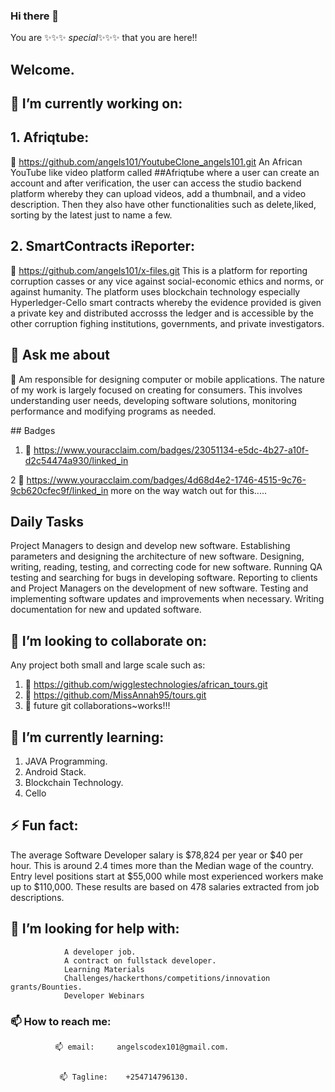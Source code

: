 ### Hi there 👋
You are   ✨✨✨ _special_✨✨✨ that you are here!!
## Welcome.
<!--
**angels101/angels101** is a ✨ _special_ ✨ repository because its `README.md` (this file) appears on your GitHub profile.

Here are some ideas to get you started:

- 🔭 I’m currently working on ...
- 🌱 I’m currently learning ...
- 👯 I’m looking to collaborate on ...
- 🤔 I’m looking for help with ...
- 💬 Ask me about ...
- 📫 How to reach me: ...
- 😄 Pronouns: ...
- ⚡ Fun fact: ...
-->

## 🔭 I’m currently working on: 

##  1. Afriqtube:
🔭 https://github.com/angels101/YoutubeClone_angels101.git 
An African YouTube like video platform called  ##Afriqtube where a user can create an account and after verification, the user can access the studio backend platform whereby they can upload videos, add a thumbnail, and a video description. Then they also have other functionalities such as delete,liked, sorting by the latest just to name a few.

## 2. SmartContracts iReporter:
 🔭 https://github.com/angels101/x-files.git
This is a platform for reporting corruption casses or any vice against social-economic ethics and norms, or against humanity. The platform uses blockchain technology especially Hyperledger-Cello smart contracts whereby the evidence provided is given a private key and distributed accrosss the ledger and is accessible by the other corruption fighing institutions, governments, and private investigators.
<br>

##  💬 Ask me about
 <p> 🌱 Am responsible for designing computer or mobile applications. The nature of my work is largely focused on creating for consumers. 
          This involves understanding user needs, developing software solutions, monitoring performance and modifying programs as needed.</p>
## Badges

1.  🌱 https://www.youracclaim.com/badges/23051134-e5dc-4b27-a10f-d2c54474a930/linked_in

2 🌱  https://www.youracclaim.com/badges/4d68d4e2-1746-4515-9c76-9cb620cfec9f/linked_in
                             more on the way watch out for this.....
          
 ##   Daily Tasks
Project Managers to design and develop new software.
Establishing parameters and designing the architecture of new software.
Designing, writing, reading, testing, and correcting code for new software.
Running QA testing and searching for bugs in developing software.
Reporting to clients and Project Managers on the development of new software.
Testing and implementing software updates and improvements when necessary.
Writing documentation for new and updated software.


## 👯 I’m looking to collaborate on:
Any project both small and large scale such as:

 1. 👯 https://github.com/wigglestechnologies/african_tours.git
 2. 👯 https://github.com/MissAnnah95/tours.git
 3. 👯 future git collaborations~works!!!  

## 🌱 I’m currently learning:
1. JAVA Programming.
2. Android Stack.
3. Blockchain Technology.
4. Cello


##    ⚡ Fun fact: 

The average Software Developer salary is $78,824 per year or $40 per hour. This is around 2.4 times more than the Median wage of the country. 
          Entry level positions start at $55,000 while most experienced workers make up to $110,000. These results are based on 478 salaries extracted from job descriptions.

##          🤔 I’m looking for help with:
                A developer job.
                A contract on fullstack developer.
                Learning Materials
                Challenges/hackerthons/competitions/innovation grants/Bounties.
                Developer Webinars 
                
          
 ###           📫 How to reach me:
          
              📫 email:     angelscodex101@gmail.com.
 
 
               📫 Tagline:    +254714796130.
                
                
            
           
